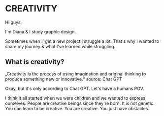 # CREATIVITY

Hi guys,

I'm Diana & I study graphic design.

Sometimes when I' get a new project I struggle a lot. That's why I wanted to share my journey & what I've learned while struggling.

## What is creativity?
„Creativity is the process of using imagination and original thinking to produce something new or innovative.“ source: Chat GPT

Okay, but it's only according to Chat GPT. Let's have a humans POV.

I think it all started when we were children and we wanted to express ourselves. People are creative beings since they're born.
It is not genetic. You can learn to be creative. You are creative. You just have obstacles.
